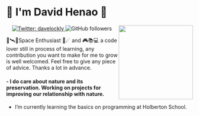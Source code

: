 # 🚀 I'm David Henao  🚀

<img align='right' src='https://media.giphy.com/media/YHjUiL0CBdybC/giphy-downsized.gif' width='200"'>

<p align="center">
  <a href="https://twitter.com/davelockly">
    <img alt="Twitter: davelockly" src="https://img.shields.io/twitter/follow/davelockly.svg?style=social" target="_blank" />
  </a>
<img alt="GitHub followers" src="https://img.shields.io/github/followers/davehh1211?label=Follow&style=social">
  
</p>

<!--
**davehh1211/davehh1211** is a ✨ _special_ ✨ repository because its `README.md` (this file) appears on your GitHub profile.
🔭🛰🌌🌠☄
Here are some ideas to get you started:
- You can reach on these -->

🔭🛰🌌Space Enthusiast 🌠☄ and  🎮📚💻 a code lover still in process of learning, any contribution you want to make for me to grow is well welcomed. Feel free to give any piece of advice. Thanks a lot in advance. 
#### - I do care about nature and its preservation. Working on projects for improving our relationship with nature. 
- I’m currently learning the basics on programming at Holberton School. 


<!-- <img align='left' src='https://user-images.githubusercontent.com/5713670/87202985-820dcb80-c2b6-11ea-9f56-7ec461c497c3.gif' width='200"'> -->
